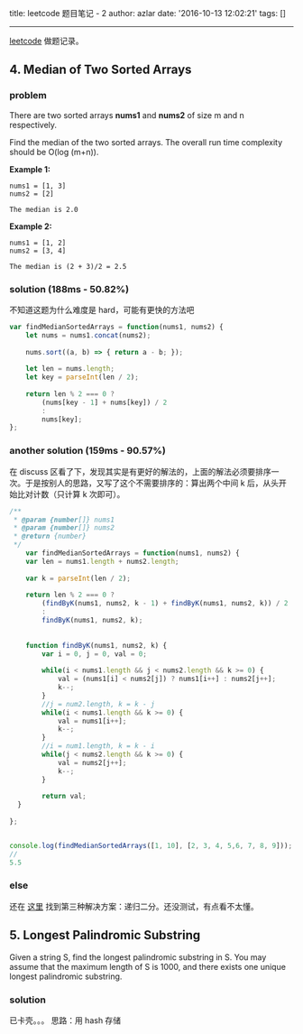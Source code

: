 title: leetcode 题目笔记 - 2
author: azlar
date: '2016-10-13 12:02:21'
tags: []

---
[leetcode](https://leetcode.com) 做题记录。
<!-- desc -->

## 4. Median of Two Sorted Arrays
### problem
There are two sorted arrays **nums1** and **nums2** of size m and n respectively.

Find the median of the two sorted arrays. The overall run time complexity should be O(log (m+n)).

**Example 1:**

	nums1 = [1, 3]
	nums2 = [2]

	The median is 2.0
	
**Example 2:**

	nums1 = [1, 2]
	nums2 = [3, 4]

	The median is (2 + 3)/2 = 2.5
	
### solution (188ms - 50.82%)
不知道这题为什么难度是 hard，可能有更快的方法吧

```javascript
var findMedianSortedArrays = function(nums1, nums2) {
	let nums = nums1.concat(nums2);
	
	nums.sort((a, b) => { return a - b; });
	
	let len = nums.length;
	let key = parseInt(len / 2);
	
	return len % 2 === 0 ? 
		(nums[key - 1] + nums[key]) / 2
		:
		nums[key];
};
```
### another solution (159ms - 90.57%)
在 discuss 区看了下，发现其实是有更好的解法的，上面的解法必须要排序一次。于是按别人的思路，又写了这个不需要排序的：算出两个中间 k 后，从头开始比对计数（只计算 k 次即可）。

```javascript
/**
 * @param {number[]} nums1
 * @param {number[]} nums2
 * @return {number}
 */
	var findMedianSortedArrays = function(nums1, nums2) {
	var len = nums1.length + nums2.length;
	  
	var k = parseInt(len / 2);
		
	return len % 2 === 0 ?
		(findByK(nums1, nums2, k - 1) + findByK(nums1, nums2, k)) / 2
		:
		findByK(nums1, nums2, k);
	  
  
	function findByK(nums1, nums2, k) {
		var i = 0, j = 0, val = 0; 
		    
		while(i < nums1.length && j < nums2.length && k >= 0) {  
			val = (nums1[i] < nums2[j]) ? nums1[i++] : nums2[j++];  
			k--;  
		}
		//j = num2.length, k = k - j  
		while(i < nums1.length && k >= 0) {  
			val = nums1[i++];  
			k--;  
		}  
		//i = num1.length, k = k - i
		while(j < nums2.length && k >= 0) {  
			val = nums2[j++];  
			k--;  
		}  
			
		return val; 
  }
  
};


console.log(findMedianSortedArrays([1, 10], [2, 3, 4, 5,6, 7, 8, 9]));
//
5.5
```

### else 
还在 [这里](!http://blog.csdn.net/whucyl/article/details/23524045) 找到第三种解决方案：递归二分。还没测试，有点看不太懂。

## 5. Longest Palindromic Substring
Given a string S, find the longest palindromic substring in S. You may assume that the maximum length of S is 1000, and there exists one unique longest palindromic substring.

### solution
已卡壳。。。
思路：用 hash 存储

	